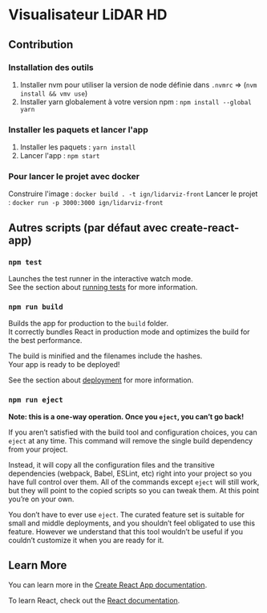 # Visualisateur LiDAR HD

## Contribution

### Installation des outils

1. Installer nvm pour utiliser la version de node définie dans `.nvmrc` => (`nvm install && vmv use`)
2. Installer yarn globalement à votre version npm : `npm install --global yarn`

### Installer les paquets et lancer l'app

1. Installer les paquets : `yarn install`
2. Lancer l'app : `npm start`

### Pour lancer le projet avec docker

Construire l'image : `docker build . -t ign/lidarviz-front`
Lancer le projet : `docker run -p 3000:3000 ign/lidarviz-front`

## Autres scripts (par défaut avec create-react-app)

### `npm test`

Launches the test runner in the interactive watch mode.\
See the section about [running tests](https://facebook.github.io/create-react-app/docs/running-tests) for more information.

### `npm run build`

Builds the app for production to the `build` folder.\
It correctly bundles React in production mode and optimizes the build for the best performance.

The build is minified and the filenames include the hashes.\
Your app is ready to be deployed!

See the section about [deployment](https://facebook.github.io/create-react-app/docs/deployment) for more information.

### `npm run eject`

**Note: this is a one-way operation. Once you `eject`, you can’t go back!**

If you aren’t satisfied with the build tool and configuration choices, you can `eject` at any time. This command will remove the single build dependency from your project.

Instead, it will copy all the configuration files and the transitive dependencies (webpack, Babel, ESLint, etc) right into your project so you have full control over them. All of the commands except `eject` will still work, but they will point to the copied scripts so you can tweak them. At this point you’re on your own.

You don’t have to ever use `eject`. The curated feature set is suitable for small and middle deployments, and you shouldn’t feel obligated to use this feature. However we understand that this tool wouldn’t be useful if you couldn’t customize it when you are ready for it.

## Learn More

You can learn more in the [Create React App documentation](https://facebook.github.io/create-react-app/docs/getting-started).

To learn React, check out the [React documentation](https://reactjs.org/).
